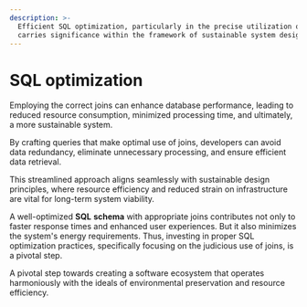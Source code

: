 ```yaml
---
description: >-
  Efficient SQL optimization, particularly in the precise utilization of joins,
  carries significance within the framework of sustainable system design.
---
```


# SQL optimization

Employing the correct joins can enhance database performance, leading to reduced resource consumption, minimized processing time, and ultimately, a more sustainable system.

By crafting queries that make optimal use of joins, developers can avoid data redundancy, eliminate unnecessary processing, and ensure efficient data retrieval.&#x20;

This streamlined approach aligns seamlessly with sustainable design principles, where resource efficiency and reduced strain on infrastructure are vital for long-term system viability.

A well-optimized **SQL** **schema** with appropriate joins contributes not only to faster response times and enhanced user experiences. But it also minimizes the system's energy requirements. Thus, investing in proper SQL optimization practices, specifically focusing on the judicious use of joins, is a pivotal step.&#x20;

A pivotal step towards creating a software ecosystem that operates harmoniously with the ideals of environmental preservation and resource efficiency.
